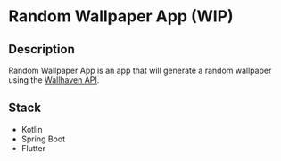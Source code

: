 # Random Wallpaper App (WIP)

## Description
Random Wallpaper App is an app that will generate a random wallpaper using the [Wallhaven API](https://wallhaven.cc/help/api).

## Stack
- Kotlin
- Spring Boot
- Flutter